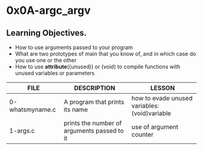 # 0x0A-argc_argv

## Learning Objectives.
- How to use arguments passed to your program
- What are two prototypes of main that you know of, and in which case do you use one or the other
- How to use __attribute__((unused)) or (void) to compile functions with unused variables or parameters

| FILE | DESCRIPTION | LESSON |
|------|-------------|--------|
| 0-whatsmyname.c | A program that prints its name | how to evade unused variables: (void)variable |
| 1-args.c | prints the number of arguments passed to it | use of argument counter |
